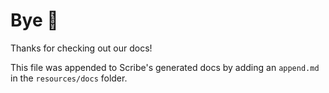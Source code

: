 # Bye 👋

Thanks for checking out our docs!

This file was appended to Scribe's generated docs by adding an `append.md` in the `resources/docs` folder.

